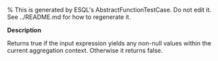 % This is generated by ESQL's AbstractFunctionTestCase. Do not edit it. See ../README.md for how to regenerate it.

**Description**

Returns true if the input expression yields any non-null values within the current aggregation context. Otherwise it returns false.

